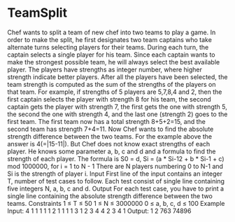 TeamSplit
=========

Chef wants to split a team of new chef into two teams to play a game. In order to make the split, he first designates two team captains who take alternate turns selecting players for their teams. During each turn, the captain selects a single player for his team. Since each captain wants to make the strongest possible team, he will always select the best available player. The players have strengths as integer number, where higher strength indicate better players. After all the players have been selected, the team strength is computed as the sum of the strengths of the players on that team. For example, if strengths of 5 players are 5,7,8,4 and 2, then the first captain selects the player with strength 8 for his team, the second captain gets the player with strength 7, the first gets the one with strength 5, the second the one with strength 4, and the last one (strength 2) goes to the first team. The first team now has a total strength 8+5+2=15, and the second team has strength 7+4=11. Now Chef wants to find the absolute strength difference between the two teams. For the example above the answer is 4(=|15-11|). But Chef does not know exact strengths of each player. He knows some parameter a, b, c and d and a formula to find the strength of each player. The formula is    S0 = d,  Si = (a * Si-12 + b * Si-1 + c) mod 1000000, for i = 1 to N - 1 There are N players numbering 0 to N-1 and Si is the strength of player i. Input  First line of the input contains an integer T, number of test cases to follow. Each test consist of single line containing five integers N, a, b, c and d. Output  For each test case, you have to print a single line containing the absolute strength difference between the two teams. Constraints  1 ≤ T ≤ 50 1 ≤ N ≤ 3000000 0 ≤ a, b, c, d ≤ 100 Example  Input: 4 1 1 1 1 1 2 1 1 1 1 3 1 2 3 4 4 2 3 4 1  Output: 1 2 763 74896

